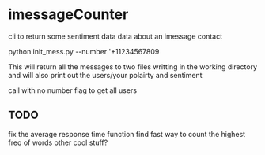 # imessageCounter

cli to return some sentiment data data about an imessage contact

python init_mess.py --number '+11234567809

This will return all the messages to two files writting in the working directory and will also print out the users/your polairty and sentiment

call with no number flag to get all users

## TODO
fix the average response time function
find fast way to count the highest freq of words
other cool stuff?
